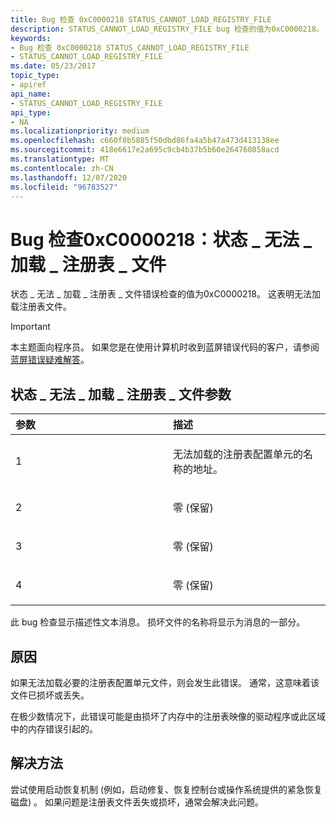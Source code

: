 ```yaml
---
title: Bug 检查 0xC0000218 STATUS_CANNOT_LOAD_REGISTRY_FILE
description: STATUS_CANNOT_LOAD_REGISTRY_FILE bug 检查的值为0xC0000218。 这表明无法加载注册表文件。
keywords:
- Bug 检查 0xC0000218 STATUS_CANNOT_LOAD_REGISTRY_FILE
- STATUS_CANNOT_LOAD_REGISTRY_FILE
ms.date: 05/23/2017
topic_type:
- apiref
api_name:
- STATUS_CANNOT_LOAD_REGISTRY_FILE
api_type:
- NA
ms.localizationpriority: medium
ms.openlocfilehash: c660f8b5885f50dbd86fa4a5b47a473d413138ee
ms.sourcegitcommit: 418e6617e2a695c9cb4b37b5b60e264760858acd
ms.translationtype: MT
ms.contentlocale: zh-CN
ms.lasthandoff: 12/07/2020
ms.locfileid: "96783527"
---
```

# <a name="bug-check-0xc0000218-status_cannot_load_registry_file"></a>Bug 检查0xC0000218：状态 \_ 无法 \_ 加载 \_ 注册表 \_ 文件


状态 \_ 无法 \_ 加载 \_ 注册表 \_ 文件错误检查的值为0xC0000218。 这表明无法加载注册表文件。

> [!IMPORTANT]
> 本主题面向程序员。 如果您是在使用计算机时收到蓝屏错误代码的客户，请参阅[蓝屏错误疑难解答](https://www.windows.com/stopcode)。


## <a name="status_cannot_load_registry_file-parameters"></a>状态 \_ 无法 \_ 加载 \_ 注册表 \_ 文件参数


<table>
<colgroup>
<col width="50%" />
<col width="50%" />
</colgroup>
<thead>
<tr class="header">
<th align="left">参数</th>
<th align="left">描述</th>
</tr>
</thead>
<tbody>
<tr class="odd">
<td align="left"><p>1</p></td>
<td align="left"><p>无法加载的注册表配置单元的名称的地址。</p></td>
</tr>
<tr class="even">
<td align="left"><p>2</p></td>
<td align="left"><p>零 (保留) </p></td>
</tr>
<tr class="odd">
<td align="left"><p>3</p></td>
<td align="left"><p>零 (保留) </p></td>
</tr>
<tr class="even">
<td align="left"><p>4</p></td>
<td align="left"><p>零 (保留) </p></td>
</tr>
</tbody>
</table>

 

此 bug 检查显示描述性文本消息。 损坏文件的名称将显示为消息的一部分。

<a name="cause"></a>原因
-----

如果无法加载必要的注册表配置单元文件，则会发生此错误。 通常，这意味着该文件已损坏或丢失。

在极少数情况下，此错误可能是由损坏了内存中的注册表映像的驱动程序或此区域中的内存错误引起的。

<a name="resolution"></a>解决方法
----------

尝试使用启动恢复机制 (例如，启动修复、恢复控制台或操作系统提供的紧急恢复磁盘) 。 如果问题是注册表文件丢失或损坏，通常会解决此问题。

 

 




